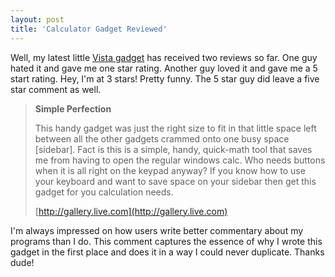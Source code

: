 ```yaml
---
layout: post  
title: 'Calculator Gadget Reviewed'
---
```

Well, my latest little [Vista gadget](/blog/post/2008/06/02/calculator-sidebar-gadget-released) has received two reviews so far. One guy hated it and gave me one star rating. Another guy loved it and gave me a 5 start rating. Hey, I'm at 3 stars! Pretty funny. The 5 star guy did leave a five star comment as well.

> **Simple Perfection**
> 
> This handy gadget was just the right size to fit in that little space left between all the other gadgets crammed onto one busy space [sidebar]. Fact is this is a simple, handy, quick-math tool that saves me from having to open the regular windows calc. Who needs buttons when it is all right on the keypad anyway? If you know how to use your keyboard and want to save space on your sidebar then get this gadget for you calculation needs.
> 
> [http://gallery.live.com](http://gallery.live.com)

I'm always impressed on how users write better commentary about my programs than I do. This comment captures the essence of why I wrote this gadget in the first place and does it in a way I could never duplicate. Thanks dude!

